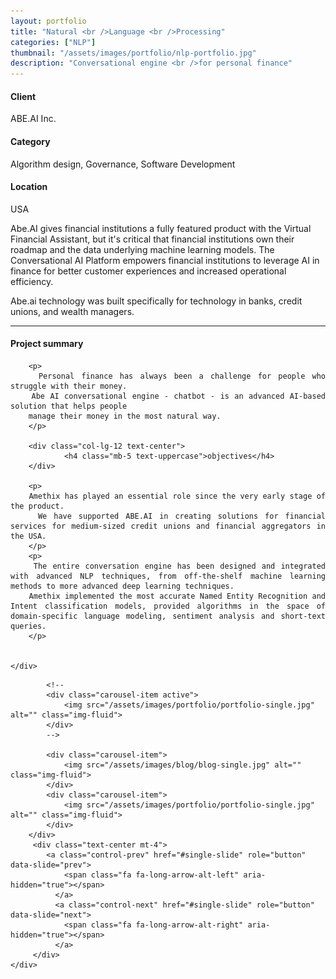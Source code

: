 ```yaml
---
layout: portfolio
title: "Natural <br />Language <br />Processing"
categories: ["NLP"]
thumbnail: "/assets/images/portfolio/nlp-portfolio.jpg"
description: "Conversational engine <br />for personal finance"
---
```


<div class="row">
		<div class="col-lg-4 text-center">
			<h4 class="text-color font-weight-bold mb-2">Client</h4>
			<p>ABE.AI Inc.</p>
		</div>
		<div class="col-lg-4 text-center">
			<h4 class="text-color font-weight-bold mb-2">Category</h4>
			<p>Algorithm design, Governance, Software Development</p>
		</div>
		<div class="col-lg-4 text-center">
			<h4 class="text-color font-weight-bold mb-2">Location</h4>
			<p>USA</p>
		</div>
</div>

<div class="col-lg-8 text-center">
	<p>
	Abe.AI gives financial institutions a fully featured product with the Virtual Financial Assistant, but it's critical that financial institutions own their roadmap and the data underlying machine learning models.
	The Conversational AI Platform empowers financial institutions to leverage AI in finance for better customer experiences and increased operational efficiency.
	</p>
	<p>Abe.ai technology was built specifically for technology in banks, credit unions, and wealth managers.</p>

<hr class="my-5">

<div class="row">
	<div class="col-lg-12 mt-5" style="text-align: justify;">
			<div class="col-lg-12 text-center">
				<h4 class="mb-5 text-uppercase">Project summary </h4>
			</div>

		<p>
		Personal finance has always been a challenge for people who struggle with their money.
		Abe AI conversational engine - chatbot - is an advanced AI-based solution that helps people
		manage their money in the most natural way.
		</p>

		<div class="col-lg-12 text-center">
				<h4 class="mb-5 text-uppercase">objectives</h4>
		</div>

		<p>
		Amethix has played an essential role since the very early stage of the product.
		We have supported ABE.AI in creating solutions for financial services for medium-sized credit unions and financial aggregators in the USA.
		</p>
		<p>
		The entire conversation engine has been designed and integrated with advanced NLP techniques, from off-the-shelf machine learning methods to more advanced deep learning techniques.
		Amethix implemented the most accurate Named Entity Recognition and Intent classification models, provided algorithms in the space of domain-specific language modeling, sentiment analysis and short-text queries.
		</p>


	</div>
</div>


<!--
<div class="post-single-share py-4 mt-4 mb-5">
		<h6 class="text-white">Share This on</h6>
		<ul class="list-inline socials-links mb-0">
			<li class="list-inline-item">
				<a href="#" class="active"><i class="ti-facebook"></i></a>
			</li>
			<li class="list-inline-item">
				<a href="#"><i class="ti-twitter"></i></a>
			</li>
			<li class="list-inline-item">
				<a href="#"><i class="ti-vimeo"></i></a>
			</li>
			<li class="list-inline-item">
				<a href="#"><i class="ti-linkedin"></i></a>
			</li>
		</ul>
	</div>
</div>
-->

<div class="col-lg-12 mt-5">
	<div class="carousel slide" id="single-slide">
		<div class="carousel-inner">

			<!--
			<div class="carousel-item active">
				<img src="/assets/images/portfolio/portfolio-single.jpg" alt="" class="img-fluid">
			</div>
			-->

			<div class="carousel-item">
				<img src="/assets/images/blog/blog-single.jpg" alt="" class="img-fluid">
			</div>
			<div class="carousel-item">
				<img src="/assets/images/portfolio/portfolio-single.jpg" alt="" class="img-fluid">
			</div>
		</div>
		 <div class="text-center mt-4">
		 	<a class="control-prev" href="#single-slide" role="button" data-slide="prev">
			    <span class="fa fa-long-arrow-alt-left" aria-hidden="true"></span>
			  </a>
			  <a class="control-next" href="#single-slide" role="button" data-slide="next">
			    <span class="fa fa-long-arrow-alt-right" aria-hidden="true"></span>
			  </a>
		 </div>
	</div>
</div>
